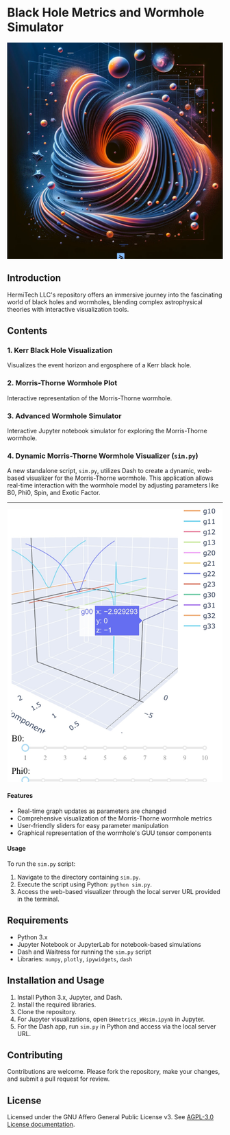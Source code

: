 
# Black Hole Metrics and Wormhole Simulator

![BhWh](https://github.com/HermiTech-LLC/BHmetrics_WHsim/blob/main/BhWh.PNG)

## Introduction

HermiTech LLC's repository offers an immersive journey into the fascinating world of black holes and wormholes, blending complex astrophysical theories with interactive visualization tools.

## Contents

### 1. Kerr Black Hole Visualization
Visualizes the event horizon and ergosphere of a Kerr black hole.

### 2. Morris-Thorne Wormhole Plot
Interactive representation of the Morris-Thorne wormhole.

### 3. Advanced Wormhole Simulator
Interactive Jupyter notebook simulator for exploring the Morris-Thorne wormhole.

### 4. Dynamic Morris-Thorne Wormhole Visualizer (`sim.py`)
A new standalone script, `sim.py`, utilizes Dash to create a dynamic, web-based visualizer for the Morris-Thorne wormhole. This application allows real-time interaction with the wormhole model by adjusting parameters like B0, Phi0, Spin, and Exotic Factor.
____________________________________________

![sim](https://github.com/HermiTech-LLC/BHmetrics_WHsim/blob/main/IMG_7931.jpeg)
#### Features
- Real-time graph updates as parameters are changed
- Comprehensive visualization of the Morris-Thorne wormhole metrics
- User-friendly sliders for easy parameter manipulation
- Graphical representation of the wormhole's GUU tensor components

#### Usage
To run the `sim.py` script:
1. Navigate to the directory containing `sim.py`.
2. Execute the script using Python: `python sim.py`.
3. Access the web-based visualizer through the local server URL provided in the terminal.

## Requirements

- Python 3.x
- Jupyter Notebook or JupyterLab for notebook-based simulations
- Dash and Waitress for running the `sim.py` script
- Libraries: `numpy`, `plotly`, `ipywidgets`, `dash`

## Installation and Usage

1. Install Python 3.x, Jupyter, and Dash.
2. Install the required libraries.
3. Clone the repository.
4. For Jupyter visualizations, open `BHmetrics_WHsim.ipynb` in Jupyter.
5. For the Dash app, run `sim.py` in Python and access via the local server URL.

## Contributing

Contributions are welcome. Please fork the repository, make your changes, and submit a pull request for review.

## License

Licensed under the GNU Affero General Public License v3. See [AGPL-3.0 License documentation](https://www.gnu.org/licenses/agpl-3.0.en.html).
